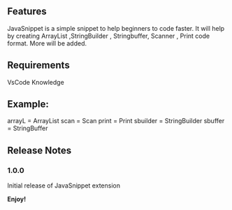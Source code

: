 ## Features
JavaSnippet is a simple snippet to help beginners to code faster.
It will help by creating ArrayList ,StringBuilder , Stringbuffer, Scanner , Print code format. More will be added.

## Requirements

VsCode Knowledge

## Example:

arrayL = ArrayList
scan = Scan
print = Print
sbuilder = StringBuilder
sbuffer = StringBuffer

## Release Notes

### 1.0.0

Initial release of JavaSnippet extension

**Enjoy!**
